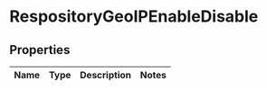 
# RespositoryGeoIPEnableDisable

## Properties
Name | Type | Description | Notes
------------ | ------------- | ------------- | -------------




